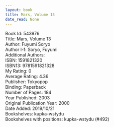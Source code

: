```yaml
---
layout: book
title: Mars, Volume 13
date_read: None
---
```


Book Id: 543976<br />
Title: Mars, Volume 13<br />
Author: Fuyumi Soryo<br />
Author l-f: Soryo, Fuyumi<br />
Additional Authors: <br />
ISBN: 1591821320<br />
ISBN13: 9781591821328<br />
My Rating: 0<br />
Average Rating: 4.36<br />
Publisher: Tokyopop<br />
Binding: Paperback<br />
Number of Pages: 184<br />
Year Published: 2003<br />
Original Publication Year: 2000<br />
Date Added: 2019/10/21<br />
Bookshelves: kupka-wstydu<br />
Bookshelves with positions: kupka-wstydu (#492)<br />


